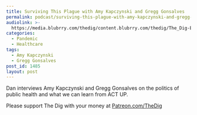 ```yaml
---
title: Surviving This Plague with Amy Kapczynski and Gregg Gonsalves
permalink: podcast/surviving-this-plague-with-amy-kapczynski-and-gregg-gonsalves/
audiolink: >-
  https://media.blubrry.com/thedig/content.blubrry.com/thedig/The_Dig-EP_250-KapGon.mp3
categories:
  - Pandemic
  - Healthcare
tags:
  - Amy Kapczynski
  - Gregg Gonsalves
post_id: 1485
layout: post
---
```


Dan interviews Amy Kapczynski and Gregg Gonsalves on the politics of public health and what we can learn from ACT UP.

Please support The Dig with your money at
[Patreon.com/TheDig](https://patreon.com/TheDig)
